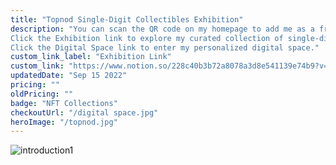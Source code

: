 ```yaml
---
title: "Topnod Single-Digit Collectibles Exhibition"
description: "You can scan the QR code on my homepage to add me as a friend.    
Click the Exhibition link to explore my curated collection of single-digit NFTs.
Click the Digital Space link to enter my personalized digital space."
custom_link_label: "Exhibition Link"
custom_link: "https://www.notion.so/228c40b3b72a8078a3d8e541139e74b9?v=228c40b3b72a8140af91000c71b23144&source=copy_link"
updatedDate: "Sep 15 2022"
pricing: ""
oldPricing: ""
badge: "NFT Collections"
checkoutUrl: "/digital space.jpg"
heroImage: "/topnod.jpg"
---
```


![introduction1](/mytopnod.jpg)